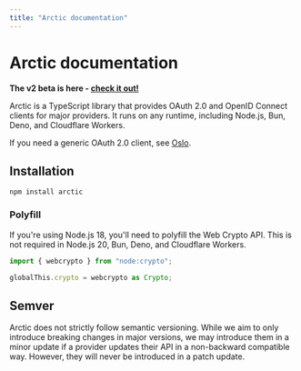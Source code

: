 ```yaml
---
title: "Arctic documentation"
---
```


# Arctic documentation

**The v2 beta is here - [check it out!](https://arcticjs.dev)**

Arctic is a TypeScript library that provides OAuth 2.0 and OpenID Connect clients for major providers. It runs on any runtime, including Node.js, Bun, Deno, and Cloudflare Workers.

If you need a generic OAuth 2.0 client, see [Oslo](https://oslo.js.org).

## Installation

```
npm install arctic
```

### Polyfill

If you're using Node.js 18, you'll need to polyfill the Web Crypto API. This is not required in Node.js 20, Bun, Deno, and Cloudflare Workers.

```ts
import { webcrypto } from "node:crypto";

globalThis.crypto = webcrypto as Crypto;
```

## Semver

Arctic does not strictly follow semantic versioning. While we aim to only introduce breaking changes in major versions, we may introduce them in a minor update if a provider updates their API in a non-backward compatible way. However, they will never be introduced in a patch update.
